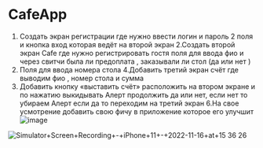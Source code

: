 # CafeApp
1. Создать экран регистрации где нужно ввести логин и пароль 2 поля и кнопка вход которая ведёт на второй экран
2.Создать второй экран Cafe где нужно регистрировать гостя поля для ввода фио и через свитчи была ли предоплата , заказывали ли стол (да или нет )
3. Поля для ввода номера стола
4.Добавить третий экран счёт где выводим фио , номер стола и сумма
5. Добавить кнопку «выставить счёт» расположить на втором экране и по нажатию выкидывать Алерт продолжить да или нет, если нет то убираем Алерт если да то переходим на третий экран
6.На свое усмотрение добавить свою фичу в приложение которое его улучшит
![image](https://user-images.githubusercontent.com/116908046/198842804-f2b3cfc5-ecb1-4699-81b0-9d7bdb62d349.png)

![Simulator+Screen+Recording+-+iPhone+11+-+2022-11-16+at+15 36 26](https://user-images.githubusercontent.com/116908046/202151706-168619a0-1842-4c63-a489-641eb943bc66.gif)
